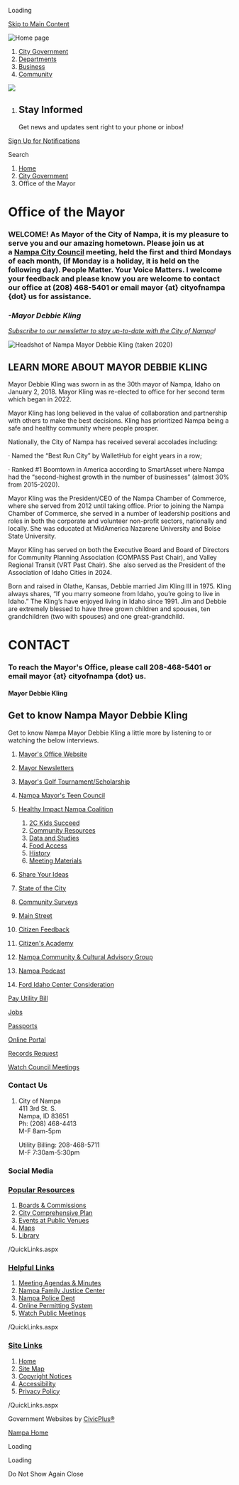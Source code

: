 Loading

[Skip to Main Content](https://www.cityofnampa.us/529/Office-of-the-Mayor/)

![Home page](https://www.cityofnampa.us/ImageRepository/Document?documentID=15577)

1. [City Government](https://www.cityofnampa.us/94/City-Government)
2. [Departments](https://www.cityofnampa.us/115/Departments)
3. [Business](https://www.cityofnampa.us/298/Business)
4. [Community](https://www.cityofnampa.us/320/Community)

<!--THE END-->

![](https://www.cityofnampa.us/ImageRepository/Document?documentID=16196)

1. ## Stay Informed
   
   Get news and updates sent right to your phone or inbox!

[Sign Up for Notifications](https://www.cityofnampa.us/list.aspx)

Search

1. [Home](https://www.cityofnampa.us)
2. [City Government](https://www.cityofnampa.us/94/City-Government)
3. Office of the Mayor

# Office of the Mayor

### **WELCOME!** As Mayor of the City of Nampa, it is my pleasure to serve you and our amazing hometown. Please join us at a [Nampa City Council](https://cityofnampa.us/agendacenter) meeting, held the first and third Mondays of each month, (if Monday is a holiday, it is held on the following day). **People Matter. Your Voice Matters.** I welcome your feedback and please know you are welcome to contact our office at (208) 468-5401 or email mayor {at} cityofnampa {dot} us for assistance.

### *-Mayor Debbie Kling*

[*Subscribe to our newsletter to stay up-to-date with the City of Nampa*](https://www.cityofnampa.us/518/Mayor-Newsletters)*!*

![Headshot of Nampa Mayor Debbie Kling (taken 2020)](https://www.cityofnampa.us/ImageRepository/Document?documentID=11476 "Headshot of Nampa Mayor Debbie Kling (taken 2020)")

## **LEARN MORE ABOUT MAYOR DEBBIE KLING**

Mayor Debbie Kling was sworn in as the 30th mayor of Nampa, Idaho on January 2, 2018. Mayor Kling was re-elected to office for her second term which began in 2022.

Mayor Kling has long believed in the value of collaboration and partnership with others to make the best decisions. Kling has prioritized Nampa being a safe and healthy community where people prosper.

Nationally, the City of Nampa has received several accolades including:

· Named the “Best Run City” by WalletHub for eight years in a row;

· Ranked #1 Boomtown in America according to SmartAsset where Nampa had the “second-highest growth in the number of businesses” (almost 30% from 2015-2020).

Mayor Kling was the President/CEO of the Nampa Chamber of Commerce, where she served from 2012 until taking office. Prior to joining the Nampa Chamber of Commerce, she served in a number of leadership positions and roles in both the corporate and volunteer non-profit sectors, nationally and locally. She was educated at MidAmerica Nazarene University and Boise State University.

Mayor Kling has served on both the Executive Board and Board of Directors for Community Planning Association (COMPASS Past Chair), and Valley Regional Transit (VRT Past Chair). She  also served as the President of the Association of Idaho Cities in 2024.

Born and raised in Olathe, Kansas, Debbie married Jim Kling III in 1975. Kling always shares, “If you marry someone from Idaho, you’re going to live in Idaho.” The Kling’s have enjoyed living in Idaho since 1991. Jim and Debbie are extremely blessed to have three grown children and spouses, ten grandchildren (two with spouses) and one great-grandchild.

# CONTACT

### To reach the Mayor's Office, please call 208-468-5401 or email mayor {at} cityofnampa {dot} us.

#### Mayor Debbie Kling

## **Get to know Nampa Mayor Debbie Kling**

Get to know Nampa Mayor Debbie Kling a little more by listening to or watching the below interviews.

01. [Mayor's Office Website](https://www.cityofnampa.us/216/Mayors-Office)
02. [Mayor Newsletters](https://www.cityofnampa.us/518/Mayors-eNews)
03. [Mayor's Golf Tournament/Scholarship](https://www.cityofnampa.us/1599/Mayors-Golf-TournamentScholarship)
04. [Nampa Mayor's Teen Council](https://www.cityofnampa.us/509/Nampa-Mayors-Teen-Council)
05. [Healthy Impact Nampa Coalition](https://www.cityofnampa.us/1160/Healthy-Impact-Nampa-Coalition)
    
    1. [2C Kids Succeed](https://www.cityofnampa.us/1299/2C-Kids-Succeed)
    2. [Community Resources](https://www.cityofnampa.us/1173/Community-Resources)
    3. [Data and Studies](https://www.cityofnampa.us/1163/Data-and-Studies)
    4. [Food Access](https://www.cityofnampa.us/1192/Food-Access)
    5. [History](https://www.cityofnampa.us/1249/History)
    6. [Meeting Materials](https://www.cityofnampa.us/1164/Meeting-Materials)
06. [Share Your Ideas](https://www.cityofnampa.us/FormCenter/Mayor-19/Share-Your-Ideas-66)
07. [State of the City](https://www.cityofnampa.us/1159/State-of-the-City)
08. [Community Surveys](https://www.cityofnampa.us/1232/Community-Surveys)
09. [Main Street](https://www.cityofnampa.us/1443/Main-Street)
10. [Citizen Feedback](https://www.cityofnampa.us/1657/Citizen-Feedback)
11. [Citizen's Academy](https://www.cityofnampa.us/1659/Citizens-Academy)
12. [Nampa Community &amp; Cultural Advisory Group](https://www.cityofnampa.us/1666/Nampa-Community-Cultural-Advisory-Group)
13. [Nampa Podcast](https://www.cityofnampa.us/1701/Nampa-Podcast)
14. [Ford Idaho Center Consideration](https://www.cityofnampa.us/1765/Ford-Idaho-Center-Consideration)

[Pay Utility Bill](https://nampa.billingdoc.net/login)

[Jobs](https://nampaid.munisselfservice.com/employmentopportunities/default.aspx)

[Passports](https://www.cityofnampa.us/975/Passports)

[Online Portal](https://nampaid-energovpub.tylerhost.net/Apps/SelfService)

[Records Request](https://www.cityofnampa.us/148/Requesting-Records-Information)

[Watch Council Meetings](https://www.youtube.com/channel/UCtDVm1n2BXqmMd8f_FGWT_g)

### Contact Us

1. City of Nampa  
   411 3rd St. S.   
   Nampa, ID 83651  
   Ph: (208) 468-4413  
   M-F 8am-5pm
   
   Utility Billing: 208-468-5711  
   M-F 7:30am-5:30pm

### Social Media

### [Popular Resources](https://www.cityofnampa.us/QuickLinks.aspx?CID=168)

1. [Boards &amp; Commissions](https://www.cityofnampa.us/96/Boards-Commissions)
2. [City Comprehensive Plan](https://www.cityofnampa.us/DocumentCenter/View/10618/NAMPA-2040-COMPREHENSIVE-PLAN---FINAL)
3. [Events at Public Venues](https://www.fordidahocenter.com/events)
4. [Maps](https://www.cityofnampa.us/185/Mapping)
5. [Library](https://nampalibrary.org)

/QuickLinks.aspx

### [Helpful Links](https://www.cityofnampa.us/QuickLinks.aspx?CID=184)

1. [Meeting Agendas &amp; Minutes](https://www.cityofnampa.us/agendacenter)
2. [Nampa Family Justice Center](https://www.cityofnampa.us/190/Family-Justice-Center)
3. [Nampa Police Dept](https://www.cityofnampa.us/588/Police)
4. [Online Permitting System](https://www.cityofnampa.us/1508/Online-Permits)
5. [Watch Public Meetings](https://www.youtube.com/channel/UCtDVm1n2BXqmMd8f_FGWT_g)

/QuickLinks.aspx

### [Site Links](https://www.cityofnampa.us/QuickLinks.aspx?CID=169)

1. [Home](https://www.cityofnampa.us)
2. [Site Map](https://www.cityofnampa.us/sitemap.aspx)
3. [Copyright Notices](https://www.cityofnampa.us/site/copyright)
4. [Accessibility](https://www.cityofnampa.us/accessibility)
5. [Privacy Policy](https://www.cityofnampa.us/1446/Privacy-Policy)

/QuickLinks.aspx

Government Websites by [CivicPlus®](https://connect.civicplus.com/referral)

[Nampa Home](https://www.cityofnampa.us)

Loading

Loading

Do Not Show Again Close